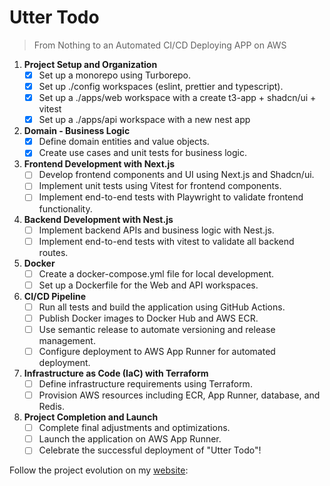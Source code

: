 # Utter Todo
> From Nothing to an Automated CI/CD Deploying APP on AWS

1. **Project Setup and Organization**
   - [x] Set up a monorepo using Turborepo.
   - [x] Set up ./config workspaces (eslint, prettier and typescript).
   - [x] Set up a ./apps/web workspace with a create t3-app + shadcn/ui + vitest
   - [x] Set up a ./apps/api workspace with a new nest app

2. **Domain - Business Logic**
   - [x] Define domain entities and value objects.
   - [x] Create use cases and unit tests for business logic.

3. **Frontend Development with Next.js**
   - [ ] Develop frontend components and UI using Next.js and Shadcn/ui.
   - [ ] Implement unit tests using Vitest for frontend components.
   - [ ] Implement end-to-end tests with Playwright to validate frontend functionality.

4. **Backend Development with Nest.js**
   - [ ] Implement backend APIs and business logic with Nest.js.
   - [ ] Implement end-to-end tests with vitest to validate all backend routes.

5. **Docker**
   - [ ] Create a docker-compose.yml file for local development.
   - [ ] Set up a Dockerfile for the Web and API workspaces.

6. **CI/CD Pipeline**
   - [ ] Run all tests and build the application using GitHub Actions.
   - [ ] Publish Docker images to Docker Hub and AWS ECR.
   - [ ] Use semantic release to automate versioning and release management.
   - [ ] Configure deployment to AWS App Runner for automated deployment.

7. **Infrastructure as Code (IaC) with Terraform**
   - [ ] Define infrastructure requirements using Terraform.
   - [ ] Provision AWS resources including ECR, App Runner, database, and Redis.

8. **Project Completion and Launch**
    - [ ] Complete final adjustments and optimizations.
    - [ ] Launch the application on AWS App Runner.
    - [ ] Celebrate the successful deployment of "Utter Todo"!

Follow the project evolution on my [website](https://rcmonteiro.com/post/utter-todo-from-nothing-to-an-automated-cicd-deploying-on-aws):

